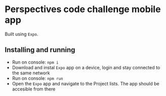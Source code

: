 # Perspectives code challenge mobile app

Built using `Expo`.

## Installing and running

- Run on console: `npm i`
- Download and instal `Expo` app on a device, login and stay connected to the same network
- Run on console: `npm run`
- Open the `Expo` app and navigate to the Project lists. The app should be accesible from there 

